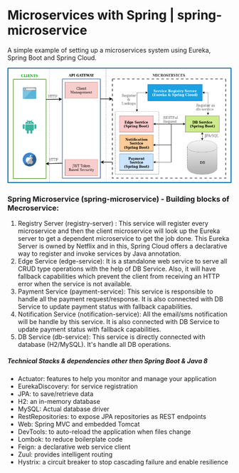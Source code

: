 # Microservices with Spring | spring-microservice
A simple example of setting up a microservices system using Eureka, Spring Boot and Spring Cloud.

![Architecture](diagram.png)

### Spring Microservice (spring-microservice) - Building blocks of Mecroservice:
1. Registry Server (registry-server) : This service will register every microservice and then the client microservice will look up the Eureka server to get a dependent microservice to get the job done. This Eureka Server is owned by Netflix and in this, Spring Cloud offers a declarative way to register and invoke services by Java annotation.
2. Edge Service (edge-service): It is a standalone web service to serve all CRUD type operations with the help of DB Service. Also, it will have fallback capabilities which prevent the client from receiving an HTTP error when the service is not available.
3. Payment Service (payment-service): This service is responsible to handle all the payment request/response. It is also connected with DB Service to update payment status with fallback capabilities.
4. Notification Service (notification-service): All the email/sms notification will be handle by this service. It is also connected with DB Service to update payment status with fallback capabilities.
4. DB Service (db-service): This service is directly connected with database (H2/MySQL). It's handle all DB operations.

##### Technical Stacks & dependencies other then Spring Boot & Java 8

- Actuator: features to help you monitor and manage your application
- EurekaDiscovery: for service registration
- JPA: to save/retrieve data
- H2: an in-memory database
- MySQL: Actual database driver
- RestRepositories: to expose JPA repositories as REST endpoints
- Web: Spring MVC and embedded Tomcat
- DevTools: to auto-reload the application when files change
- Lombok: to reduce boilerplate code
- Feign: a declarative web service client
- Zuul: provides intelligent routing
- Hystrix: a circuit breaker to stop cascading failure and enable resilience
